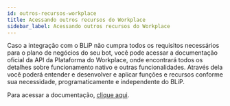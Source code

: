```yaml
---
id: outros-recursos-workplace
title: Acessando outros recursos do Workplace
sidebar_label: Acessando outros recursos do Workplace
---
```


Caso a integração com o BLiP não cumpra todos os requisitos necessários para o plano de negócios do seu bot, você pode acessar a documentação oficial da API da Plataforma do Workplace, onde encontrará todos os detalhes sobre funcionamento nativo e outras funcionalidades. Através dela você poderá entender e desenvolver e aplicar funções e recursos conforme sua necessidade, programaticamente e independente do BLiP.

Para acessar a documentação, [clique aqui](https://developers.facebook.com/docs/workplace).


<!-- Rating frame -->
<script type="text/javascript" src="/scripts/rating.js"></script>